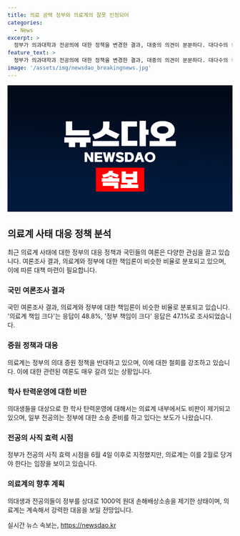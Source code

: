 ```yaml
---
title: 의료 공백 정부와 의료계의 잘못 인정되어
categories:
  - News
excerpt: >
  정부가 의과대학과 전공의에 대한 정책을 변경한 결과, 대중의 의견이 분분하다. 대다수의 국민이 이번 의료계 사태에 대해 의·정 모두가 책임이 있다고 여기는 반면, 정부의 의대 증원 정책에 대한 의문이 여전히 남아 있음을 보여주는 조사 결과도 나왔다. 의대생과 전공의들은 정부의 증원 정책을 반대하며, 의료계의 입장은 여전히 강경하다. 또한, 정부의 탄력적인 학사 운영에 대한 입장도 분분한데, 일부 의료계 인사들은 정부를 상대로 손해배상소송을 제기할 상황까지 벌어졌다.
feature_text: >
  정부가 의과대학과 전공의에 대한 정책을 변경한 결과, 대중의 의견이 분분하다. 대다수의 국민이 이번 의료계 사태에 대해 의·정 모두가 책임이 있다고 여기는 반면, 정부의 의대 증원 정책에 대한 의문이 여전히 남아 있음을 보여주는 조사 결과도 나왔다. 의대생과 전공의들은 정부의 증원 정책을 반대하며, 의료계의 입장은 여전히 강경하다. 또한, 정부의 탄력적인 학사 운영에 대한 입장도 분분한데, 일부 의료계 인사들은 정부를 상대로 손해배상소송을 제기할 상황까지 벌어졌다.
image: '/assets/img/newsdao_breakingnews.jpg'
---
```


<p><img src="/assets/img/newsdao_breakingnews.jpg" alt="ranknews 속보" /></p>

<h2 data-ke-size="size26">의료계 사태 대응 정책 분석</h2>

<p data-ke-size="size16">최근 의료계 사태에 대한 정부의 대응 정책과 국민들의 여론은 다양한 관심을 끌고 있습니다. 여론조사 결과, 의료계와 정부에 대한 책임론이 비슷한 비율로 분포되고 있으며, 이에 따른 대책 마련이 필요합니다.</p>

<h3>국민 여론조사 결과</h3>

<p data-ke-size="size16">국민 여론조사 결과, 의료계와 정부에 대한 책임론이 비슷한 비율로 분포되고 있습니다. '의료계 책임 크다'는 응답이 48.8%, '정부 책임이 크다' 응답은 47.1%로 조사되었습니다.</p>

<h3>증원 정책과 대응</h3>

<p data-ke-size="size16">의료계는 정부의 의대 증원 정책을 반대하고 있으며, 이에 대한 철회를 강조하고 있습니다. 이에 대한 관련된 여론도 매우 갈려 있는 상황입니다.</p>

<h3>학사 탄력운영에 대한 비판</h3>

<p data-ke-size="size16">의대생들을 대상으로 한 학사 탄력운영에 대해서는 의료계 내부에서도 비판이 제기되고 있으며, 일부 전공의는 정부에 대한 소송 준비를 하고 있다는 보도가 나왔습니다.</p>

<h3>전공의 사직 효력 시점</h3>

<p data-ke-size="size16">정부가 전공의 사직 효력 시점을 6월 4일 이후로 지정했지만, 의료계는 이를 2월로 당겨야 한다는 입장을 보이고 있습니다.</p>

<h3>의료계의 향후 계획</h3>

<p data-ke-size="size16">의대생과 전공의들이 정부를 상대로 1000억 원대 손해배상소송을 제기한 상태이며, 의료계는 계속해서 강력한 대응을 보일 전망입니다.</p>
실시간 뉴스 속보는, <a href="https://newsdao.kr" rel="dofollow">https://newsdao.kr</a>


